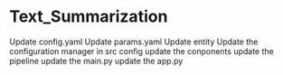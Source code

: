 # Text_Summarization
Update config.yaml
Update params.yaml
Update entity
Update the configuration manager in src config
update the conponents
update the pipeline
update the main.py
update the app.py